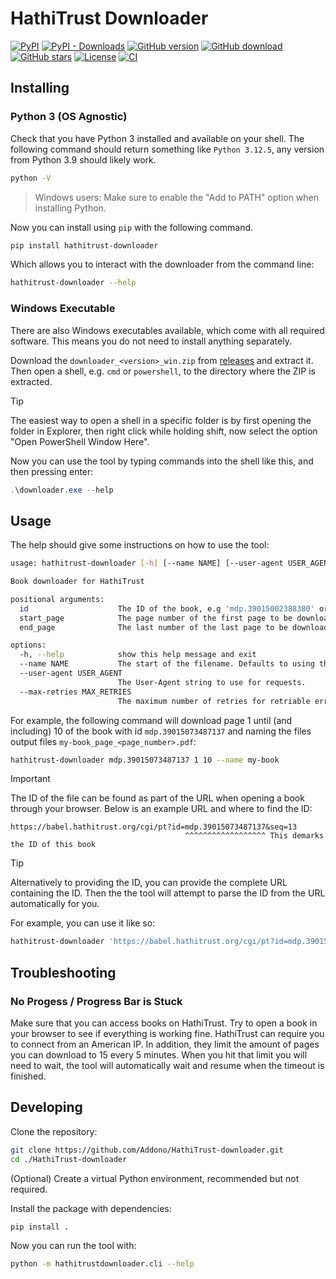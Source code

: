 # HathiTrust Downloader
[![PyPI](https://img.shields.io/pypi/v/hathitrust-downloader?style=flat-square&logo=pypi)][pypi]
[![PyPI - Downloads](https://img.shields.io/pypi/dm/hathitrust-downloader?logo=pypi&style=flat-square)][pypi]
[![GitHub version](https://img.shields.io/github/release/Addono/HathiTrust-downloader.svg?style=flat-square&logo=github)][github-releases]
[![GitHub download](https://img.shields.io/github/downloads/Addono/HathiTrust-downloader/total.svg?style=flat-square&logo=github)][github-releases]
[![GitHub stars](https://img.shields.io/github/stars/Addono/HathiTrust-downloader?style=flat-square)](https://github.com/Addono/HathiTrust-downloader/stargazers)
[![License](https://img.shields.io/github/license/Addono/HathiTrust-downloader.svg?style=flat-square)](LICENSE)
[![CI](https://img.shields.io/github/actions/workflow/status/Addono/HathiTrust-downloader/ci.yaml?event=push&style=flat-square)][ci-badge]

## Installing

### Python 3 (OS Agnostic)

Check that you have Python 3 installed and available on your shell. The following command should return something like `Python 3.12.5`, any version from Python 3.9 should likely work. 

```bash
python -V
```

> Windows users: Make sure to enable the "Add to PATH" option when installing Python.

Now you can install using `pip` with the following command.

```bash
pip install hathitrust-downloader
```

Which allows you to interact with the downloader from the command line:

```bash
hathitrust-downloader --help
```

### Windows Executable

There are also Windows executables available, which come with all required software. This means you do not need to install anything separately.

Download the `downloader_<version>_win.zip` from [releases](https://github.com/Addono/HathiTrust-downloader/releases/) and extract it. Then open a shell, e.g. `cmd` or `powershell`, to the directory where the ZIP is extracted.

> [!TIP]
>
> The easiest way to open a shell in a specific folder is by first opening the folder in Explorer, then right click while holding shift, now select the option "Open PowerShell Window Here".
>

Now you can use the tool by typing commands into the shell like this, and then pressing enter:

```powershell
.\downloader.exe --help 
```

## Usage

The help should give some instructions on how to use the tool:

```bash
usage: hathitrust-downloader [-h] [--name NAME] [--user-agent USER_AGENT] [--max-retries MAX_RETRIES] id start_page end_page

Book downloader for HathiTrust

positional arguments:
  id                    The ID of the book, e.g 'mdp.39015002388380' or a complete URL.
  start_page            The page number of the first page to be downloaded.
  end_page              The last number of the last page to be downloaded (inclusive).

options:
  -h, --help            show this help message and exit
  --name NAME           The start of the filename. Defaults to using the id. This can also be used to change the path.
  --user-agent USER_AGENT
                        The User-Agent string to use for requests.
  --max-retries MAX_RETRIES
                        The maximum number of retries for retriable errors (e.g., 403 Forbidden) before skipping a page. Default is 8.
```

For example, the following command will download page 1 until (and including) 10 of the book with id `mdp.39015073487137` and naming the files output files `my-book_page_<page_number>.pdf`:

```bash
hathitrust-downloader mdp.39015073487137 1 10 --name my-book
```

> [!IMPORTANT]
> The ID of the file can be found as part of the URL when opening a book through your browser. Below is an example URL and where to find the ID:
> ```
> https://babel.hathitrust.org/cgi/pt?id=mdp.39015073487137&seq=13
>                                        ^^^^^^^^^^^^^^^^^^ This demarks the ID of this book
> ```


> [!TIP]
> Alternatively to providing the ID, you can provide the complete URL containing the ID. Then the the tool will attempt to parse the ID from the URL automatically for you.
>
> For example, you can use it like so:
>
> ```bash
> hathitrust-downloader 'https://babel.hathitrust.org/cgi/pt?id=mdp.39015073487137&seq=13' 1 10 --name my-book
> ```


## Troubleshooting

### No Progess / Progress Bar is Stuck

Make sure that you can access books on HathiTrust. Try to open a book in your browser to see if everything is working fine. HathiTrust can require you to connect from an American IP. In addition, they limit the amount of pages you can download to 15 every 5 minutes. When you hit that limit you will need to wait, the tool will automatically wait and resume when the timeout is finished.

[pypi]: https://pypi.org/project/hathitrust-downloader/
[github-releases]: https://github.com/Addono/HathiTrust-downloader/releases/latest
[ci-badge]: https://img.shields.io/github/actions/workflow/status/Addono/HathiTrust-downloader/ci.yaml?event=push&style=flat-square

## Developing

Clone the repository:

```bash
git clone https://github.com/Addono/HathiTrust-downloader.git
cd ./HathiTrust-downloader
```

(Optional) Create a virtual Python environment, recommended but not required.

Install the package with dependencies:
```
pip install .
```

Now you can run the tool with:

```bash
python -m hathitrustdownloader.cli --help
```
